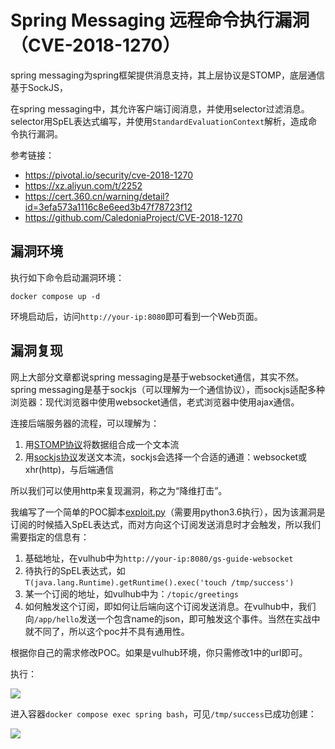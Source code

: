 # Spring Messaging 远程命令执行漏洞（CVE-2018-1270）

spring messaging为spring框架提供消息支持，其上层协议是STOMP，底层通信基于SockJS，

在spring messaging中，其允许客户端订阅消息，并使用selector过滤消息。selector用SpEL表达式编写，并使用`StandardEvaluationContext`解析，造成命令执行漏洞。

参考链接：

- https://pivotal.io/security/cve-2018-1270
- https://xz.aliyun.com/t/2252
- https://cert.360.cn/warning/detail?id=3efa573a1116c8e6eed3b47f78723f12
- https://github.com/CaledoniaProject/CVE-2018-1270

## 漏洞环境

执行如下命令启动漏洞环境：

```
docker compose up -d
```

环境启动后，访问`http://your-ip:8080`即可看到一个Web页面。

## 漏洞复现

网上大部分文章都说spring messaging是基于websocket通信，其实不然。spring messaging是基于sockjs（可以理解为一个通信协议），而sockjs适配多种浏览器：现代浏览器中使用websocket通信，老式浏览器中使用ajax通信。

连接后端服务器的流程，可以理解为：

1. 用[STOMP协议](http://jmesnil.net/stomp-websocket/doc/)将数据组合成一个文本流
2. 用[sockjs协议](https://github.com/sockjs/sockjs-client)发送文本流，sockjs会选择一个合适的通道：websocket或xhr(http)，与后端通信

所以我们可以使用http来复现漏洞，称之为“降维打击”。

我编写了一个简单的POC脚本[exploit.py](exploit.py)（需要用python3.6执行），因为该漏洞是订阅的时候插入SpEL表达式，而对方向这个订阅发送消息时才会触发，所以我们需要指定的信息有：

1. 基础地址，在vulhub中为`http://your-ip:8080/gs-guide-websocket`
2. 待执行的SpEL表达式，如`T(java.lang.Runtime).getRuntime().exec('touch /tmp/success')`
3. 某一个订阅的地址，如vulhub中为：`/topic/greetings`
4. 如何触发这个订阅，即如何让后端向这个订阅发送消息。在vulhub中，我们向`/app/hello`发送一个包含name的json，即可触发这个事件。当然在实战中就不同了，所以这个poc并不具有通用性。

根据你自己的需求修改POC。如果是vulhub环境，你只需修改1中的url即可。

执行：

![](1.png)

进入容器`docker compose exec spring bash`，可见`/tmp/success`已成功创建：

![](2.png)
